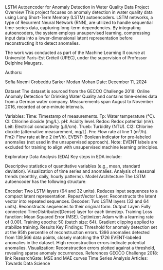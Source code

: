 LSTM Autoencoder for Anomaly Detection in Water Quality Data
Project Overview
This project focuses on anomaly detection in water quality data using Long Short-Term Memory (LSTM) autoencoders. LSTM networks, a type of Recurrent Neural Network (RNN), are utilized to handle sequential time-series data, capturing long-term dependencies. By integrating autoencoders, the system employs unsupervised learning, compressing input data into a lower-dimensional latent representation before reconstructing it to detect anomalies.

The work was conducted as part of the Machine Learning II course at Université Paris-Est Créteil (UPEC), under the supervision of Professor Delphine Maugars.

Authors:

Sofia Noemi Crobeddu
Sarker Modan Mohan
Date: December 11, 2024

Dataset
The dataset is sourced from the GECCO Challenge 2018: Online Anomaly Detection for Drinking Water Quality and contains time-series data from a German water company. Measurements span August to November 2016, recorded at one-minute intervals.

Variables:
Time: Timestamp of measurements.
Tp: Water temperature (°C).
Cl: Chlorine dioxide (mg/L).
pH: Acidity level.
Redox: Redox potential (mV).
Leit: Electrical conductivity (µS/cm).
Trueb: Turbidity (NTU).
Cl2: Chlorine dioxide (alternative measurement, mg/L).
Fm: Flow rate at line 1 (m³/h).
Fm2: Flow rate at line 2 (m³/h).
EVENT: Boolean indicator for pre-labeled anomalies (not used in the unsupervised approach).
Note: EVENT labels are excluded for training to align with unsupervised machine learning principles.

Exploratory Data Analysis (EDA)
Key steps in EDA include:

Descriptive statistics of quantitative variables (e.g., mean, standard deviation).
Visualization of time series and anomalies.
Analysis of seasonal trends (monthly, daily, hourly patterns).
Model Architecture
The LSTM autoencoder has the following structure:

Encoder:
Two LSTM layers (64 and 32 units).
Reduces input sequences to a compact latent representation.
RepeatVector Layer:
Reconstructs the latent vector into repeated sequences.
Decoder:
Two LSTM layers (32 and 64 units).
Reconstructs sequences to their original form.
Output Layer:
Fully connected TimeDistributed(Dense) layer for each timestep.
Training
Loss function: Mean Squared Error (MSE).
Optimizer: Adam with a learning rate of 0.001.
Training epochs: 50 (batch size: 64).
Gradient clipping applied to stabilize training.
Results
Key Findings:
Threshold for anomaly detection set at the 95th percentile of reconstruction errors.
1396 anomalies detected from 139,566 data points, closely matching the 1726 EVENT-labeled anomalies in the dataset.
High reconstruction errors indicate potential anomalies.
Visualization:
Reconstruction errors plotted against a threshold, revealing sparse anomaly occurrences.
References
GECCO Challenge 2018: link
ResearchGate: MSE and MAE curves
Time Series Analysis Articles: Towards Data Science
